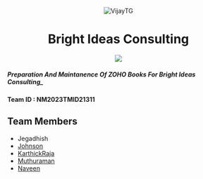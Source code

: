 <p align="center">
  <img src="https://graph.org/file/37cd67bab9bcd37f40a35.jpg" alt="VijayTG">
</p>
<h1 align="center">
  <b>Bright Ideas Consulting</b>
</h1>

<p align="center"><a href="https://drive.google.com/file/d/1or43NpGCXo_etDyT8DQL5nqB2bhw23JZ/view?usp=drivesdk"><img src="https://img.shields.io/badge/Demostration%20Video-orange"/></a></p>

##### Preparation And Maintanence Of ZOHO Books For Bright Ideas Consulting_ 


#### Team ID : NM2023TMID21311

## Team Members 

* Jegadhish
* [Johnson](https://github.com/Johnvirat)
* [KarthickRaja](https://github.com/karthickraja2404)
* [Muthuraman](https://github.com/muthuraman-04)
* [Naveen](https://github.com/Naveen-TG)
